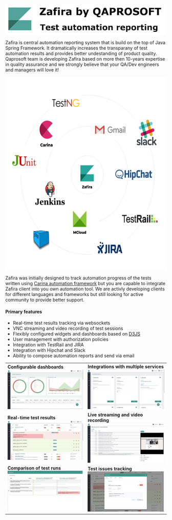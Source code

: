 ![Alt text](img/zafira.png "Zafira Logo")

Zafira is central automation reporting system that is build on the top of Java Spring Framework. It dramatically increases the transparany of test automation results and provides better undestanding of product quality. Qaprosoft team is developing Zafira based on more then 10-years expertise in quality assurance and we strongly believe that your QA/Dev engineers and managers will love it!

<p align="center">
  <img width="600px" height="600px" src="img/space.png">
</p>

Zafira was initially designed to track automation progress of the tests written using [Carina automation framework](https://github.com/qaprosoft/carina/) but you are capable to integrate Zafira client into you own automation tool. We are activly developing clients for different languages and frameworks but still looking for active community to provide better support. 

#### Primary features
* Real-time test results tracking via websockets
* VNC streaming and video recording of test sessions
* Flexibly configured widgets and dashboards based on [D3JS](https://d3js.org/)
* User management with authorization policies
* Integration with TestRail and JIRA
* Integration with Hipchat and Slack
* Ability to compose automation reports and send via email

<table>
  </tr>
    <td>
      <b>Configurable dashboards</b>
      <img src="img/feature_dashboards.png">
    </td>
    <td>
      <b>Integrations with multiple services</b>
      <img src="img/feature_integrations.png">
    </td>
  </tr>
  </tr>
    <td>
      <b>Real-time test results</b>
      <img src="img/feature_testrun_results.png">
    </td>
    <td>
      <b>Live streaming and video recording</b>
      <img src="img/feature_live_streaming.png">
    </td>
  </tr>
  </tr>
    <td>
      <b>Comparison of test runs</b>
      <img src="img/feature_testruns_comparison.png">
    </td>
    <td>
      <b>Test issues tracking</b>
      <img src="img/feature_test_issues.png">
    </td>
  </tr>
</table>
